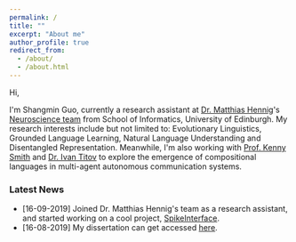 ```yaml
---
permalink: /
title: ""
excerpt: "About me"
author_profile: true
redirect_from: 
  - /about/
  - /about.html
---
```


Hi,

I'm Shangmin Guo, currently a research assistant at [Dr. Matthias Hennig](http://homepages.inf.ed.ac.uk/mhennig/)'s [Neuroscience team](http://homepages.inf.ed.ac.uk/mhennig/people/) from School of Informatics, University of Edinburgh. My research interests include but not limited to: Evolutionary Linguistics, Grounded Language Learning, Natural Language Understanding and Disentangled  Representation. Meanwhile, I'm also working with [Prof. Kenny Smith](http://www.lel.ed.ac.uk/~kenny/) and [Dr. Ivan Titov](http://ivan-titov.org/) to explore the emergence of compositional languages in multi-agent autonomous communication systems.

###  Latest News
 - [16-09-2019] Joined Dr. Matthias Hennig's team as a research assistant, and started working on a cool project, [SpikeInterface](https://github.com/SpikeInterface).
 - [16-08-2019] My dissertation can get accessed [here](/files/dissertation.pdf).
